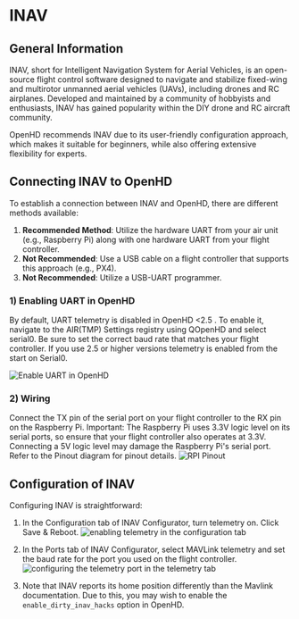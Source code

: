 # INAV

## General Information

INAV, short for Intelligent Navigation System for Aerial Vehicles, is an open-source flight control software designed to navigate and stabilize fixed-wing and multirotor unmanned aerial vehicles (UAVs), including drones and RC airplanes. Developed and maintained by a community of hobbyists and enthusiasts, INAV has gained popularity within the DIY drone and RC aircraft community.

OpenHD recommends INAV due to its user-friendly configuration approach, which makes it suitable for beginners, while also offering extensive flexibility for experts.

## Connecting INAV to OpenHD

To establish a connection between INAV and OpenHD, there are different methods available:

1. **Recommended Method**: Utilize the hardware UART from your air unit (e.g., Raspberry Pi) along with one hardware UART from your flight controller.
2. **Not Recommended**: Use a USB cable on a flight controller that supports this approach (e.g., PX4).
3. **Not Recommended**: Utilize a USB-UART programmer.

### 1) Enabling UART in OpenHD

By default, UART telemetry is disabled in OpenHD &lt;2.5 . To enable it, navigate to the AIR(TMP) Settings registry using QOpenHD and select serial0. Be sure to set the correct baud rate that matches your flight controller.
If you use 2.5 or higher versions telemetry is enabled from the start on Serial0.

![Enable UART in OpenHD](/img/assets/Screenshot%20from%202022-11-12%2019-19-37.png)

### 2) Wiring

Connect the TX pin of the serial port on your flight controller to the RX pin on the Raspberry Pi. Important: The Raspberry Pi uses 3.3V logic level on its serial ports, so ensure that your flight controller also operates at 3.3V. Connecting a 5V logic level may damage the Raspberry Pi's serial port. Refer to the Pinout diagram for pinout details.
![RPI Pinout](/img/assets/rp2_pinout.png)



## Configuration of INAV

Configuring INAV is straightforward:

1. In the Configuration tab of INAV Configurator, turn telemetry on. Click Save & Reboot.
![enabling telemetry in the configuration tab](/img/assets/inav-configuration-telemetry.png)

2. In the Ports tab of INAV Configurator, select MAVLink telemetry and set the baud rate for the port you used on the
flight controller.
![configuring the telemetry port in the telemetry tab](/img/assets/inav-ports-telemetry.png)

3. Note that INAV reports its home position differently than the Mavlink documentation. Due to this, you may wish to enable the `enable_dirty_inav_hacks` option in OpenHD.